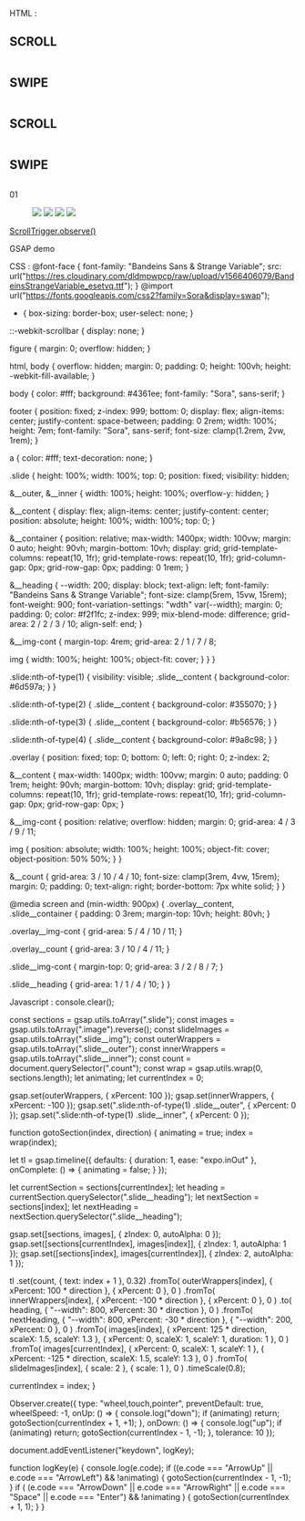 HTML : <section class="slide">
 <div class="slide__outer">
  <div class="slide__inner">
   <div class="slide__content">
    <div class="slide__container">
     <h2 class="slide__heading">SCROLL</h2>
     <figure class="slide__img-cont">
      <img class="slide__img" src='https://images.unsplash.com/photo-1567016376408-0226e4d0c1ea?crop=entropy&cs=tinysrgb&fit=max&fm=jpg&ixid=MnwxNDU4OXwwfDF8cmFuZG9tfHx8fHx8fHx8MTY0NjMyMDUzOA&ixlib=rb-1.2.1&q=80&w=400' alt=''>
     </figure>
    </div>
   </div>
  </div>
 </div>
</section>

<section class="slide">
 <div class="slide__outer">
  <div class="slide__inner">
   <div class="slide__content">
    <div class="slide__container">
     <h2 class="slide__heading">SWIPE</h2>
     <figure class="slide__img-cont">
      <img class="slide__img" src='https://images.unsplash.com/photo-1558603668-6570496b66f8?crop=entropy&cs=srgb&fm=jpg&ixid=MnwxNDU4OXwwfDF8cmFuZG9tfHx8fHx8fHx8MTY0NjMyMDUzOA&ixlib=rb-1.2.1&q=85&w=400' alt=''>
     </figure>
    </div>
   </div>
  </div>
 </div>
</section>

<section class="slide">
 <div class="slide__outer">
  <div class="slide__inner">
   <div class="slide__content">
    <div class="slide__container">
     <h2 class="slide__heading">SCROLL</h2>
     <figure class="slide__img-cont">
      <img class="slide__img" src='https://images.unsplash.com/photo-1537165924986-cc3568f5d454?crop=entropy&cs=srgb&fm=jpg&ixid=MnwxNDU4OXwwfDF8cmFuZG9tfHx8fHx8fHx8MTY0NjMyMDU4NA&ixlib=rb-1.2.1&q=85&w=400' alt=''>
     </figure>
    </div>
   </div>
  </div>
 </div>
</section>

<section class="slide">
 <div class="slide__outer">
  <div class="slide__inner">
   <div class="slide__content">
    <div class="slide__container">
     <h2 class="slide__heading">SWIPE</h2>
     <figure class="slide__img-cont">
      <img class="slide__img" src='https://images.unsplash.com/photo-1589271243958-d61e12b61b97?crop=entropy&cs=tinysrgb&fit=max&fm=jpg&ixid=MnwxNDU4OXwwfDF8cmFuZG9tfHx8fHx8fHx8MTY0NjMyMDU4NA&ixlib=rb-1.2.1&q=80&w=400' alt=''>
     </figure>
    </div>
   </div>
  </div>
 </div>
</section>

<section class="overlay">
 <div class="overlay__content">
  <p class="overlay__count">0<span class="count">1</span></p>
  <figure class="overlay__img-cont">
   <img class="image" src="https://images.unsplash.com/photo-1519710164239-da123dc03ef4?crop=entropy&cs=tinysrgb&fit=max&fm=jpg&ixid=MnwxNDU4OXwwfDF8cmFuZG9tfHx8fHx8fHx8MTY0NjMxOTU4Mw&ixlib=rb-1.2.1&q=80&w=800" />
   <img class="image" src="https://images.unsplash.com/photo-1594666757003-3ee20de41568?crop=entropy&cs=tinysrgb&fit=max&fm=jpg&ixid=MnwxNDU4OXwwfDF8cmFuZG9tfHx8fHx8fHx8MTY0NjMxOTcwOA&ixlib=rb-1.2.1&q=80&w=800" />
   <img class="image" src="https://images.unsplash.com/photo-1579830341096-05f2f31b8259?crop=entropy&cs=tinysrgb&fit=max&fm=jpg&ixid=MnwxNDU4OXwwfDF8cmFuZG9tfHx8fHx8fHx8MTY0NjMxOTQ5Ng&ixlib=rb-1.2.1&q=80&w=800" />
   <img class="image" src="https://images.unsplash.com/photo-1603771628302-c32c88e568e3?crop=entropy&cs=tinysrgb&fit=max&fm=jpg&ixid=MnwxNDU4OXwwfDF8cmFuZG9tfHx8fHx8fHx8MTY0NjMxOTUxNg&ixlib=rb-1.2.1&q=80&w=800" />
  </figure>
 </div>
</section>

<footer>
 <a href="https://greensock.com/docs/v3/Plugins/ScrollTrigger/static.observe()">ScrollTrigger.observe()</a>
 <p>GSAP demo</p>
</footer>

CSS : @font-face {
 font-family: "Bandeins Sans & Strange Variable";
 src: url("https://res.cloudinary.com/dldmpwpcp/raw/upload/v1566406079/BandeinsStrangeVariable_esetvq.ttf");
}
@import url("https://fonts.googleapis.com/css2?family=Sora&display=swap");

* {
 box-sizing: border-box;
 user-select: none;
}

::-webkit-scrollbar {
 display: none;
}

figure {
 margin: 0;
 overflow: hidden;
}

html,
body {
 overflow: hidden;
 margin: 0;
 padding: 0;
 height: 100vh;
 height: -webkit-fill-available;
}

body {
 color: #fff;
 background: #4361ee;
 font-family: "Sora", sans-serif;
}

footer {
 position: fixed;
 z-index: 999;
 bottom: 0;
 display: flex;
 align-items: center;
 justify-content: space-between;
 padding: 0 2rem;
 width: 100%;
 height: 7em;
 font-family: "Sora", sans-serif;
 font-size: clamp(1.2rem, 2vw, 1rem);
}

a {
 color: #fff;
 text-decoration: none;
}

.slide {
 height: 100%;
 width: 100%;
 top: 0;
 position: fixed;
 visibility: hidden;

 &__outer,
 &__inner {
  width: 100%;
  height: 100%;
  overflow-y: hidden;
 }

 &__content {
  display: flex;
  align-items: center;
  justify-content: center;
  position: absolute;
  height: 100%;
  width: 100%;
  top: 0;
 }

 &__container {
  position: relative;
  max-width: 1400px;
  width: 100vw;
  margin: 0 auto;
  height: 90vh;
  margin-bottom: 10vh;
  display: grid;
  grid-template-columns: repeat(10, 1fr);
  grid-template-rows: repeat(10, 1fr);
  grid-column-gap: 0px;
  grid-row-gap: 0px;
  padding: 0 1rem;
 }

 &__heading {
  --width: 200;
  display: block;
  text-align: left;
  font-family: "Bandeins Sans & Strange Variable";
  font-size: clamp(5rem, 15vw, 15rem);
  font-weight: 900;
  font-variation-settings: "wdth" var(--width);
  margin: 0;
  padding: 0;
  color: #f2f1fc;
  z-index: 999;
  mix-blend-mode: difference;
  grid-area: 2 / 2 / 3 / 10;
  align-self: end;
 }

 &__img-cont {
  margin-top: 4rem;
  grid-area: 2 / 1 / 7 / 8;

  img {
   width: 100%;
   height: 100%;
   object-fit: cover;
  }
 }
}

.slide:nth-of-type(1) {
 visibility: visible;
 .slide__content {
  background-color: #6d597a;
 }
}

.slide:nth-of-type(2) {
 .slide__content {
  background-color: #355070;
 }
}

.slide:nth-of-type(3) {
 .slide__content {
  background-color: #b56576;
 }
}

.slide:nth-of-type(4) {
 .slide__content {
  background-color: #9a8c98;
 }
}

.overlay {
 position: fixed;
 top: 0;
 bottom: 0;
 left: 0;
 right: 0;
 z-index: 2;

 &__content {
  max-width: 1400px;
  width: 100vw;
  margin: 0 auto;
  padding: 0 1rem;
  height: 90vh;
  margin-bottom: 10vh;
  display: grid;
  grid-template-columns: repeat(10, 1fr);
  grid-template-rows: repeat(10, 1fr);
  grid-column-gap: 0px;
  grid-row-gap: 0px;
 }

 &__img-cont {
  position: relative;
  overflow: hidden;
  margin: 0;
  grid-area: 4 / 3 / 9 / 11;

  img {
   position: absolute;
   width: 100%;
   height: 100%;
   object-fit: cover;
   object-position: 50% 50%;
  }
 }

 &__count {
  grid-area: 3 / 10 / 4 / 10;
  font-size: clamp(3rem, 4vw, 15rem);
  margin: 0;
  padding: 0;
  text-align: right;
  border-bottom: 7px white solid;
 }
}

@media screen and (min-width: 900px) {
 .overlay__content,
 .slide__container {
  padding: 0 3rem;
  margin-top: 10vh;
  height: 80vh;
 }

 .overlay__img-cont {
  grid-area: 5 / 4 / 10 / 11;
 }

 .overlay__count {
  grid-area: 3 / 10 / 4 / 11;
 }

 .slide__img-cont {
  margin-top: 0;
  grid-area: 3 / 2 / 8 / 7;
 }

 .slide__heading {
  grid-area: 1 / 1 / 4 / 10;
 }
}


Javascript : console.clear();

const sections = gsap.utils.toArray(".slide");
const images = gsap.utils.toArray(".image").reverse();
const slideImages = gsap.utils.toArray(".slide__img");
const outerWrappers = gsap.utils.toArray(".slide__outer");
const innerWrappers = gsap.utils.toArray(".slide__inner");
const count = document.querySelector(".count");
const wrap = gsap.utils.wrap(0, sections.length);
let animating;
let currentIndex = 0;

gsap.set(outerWrappers, { xPercent: 100 });
gsap.set(innerWrappers, { xPercent: -100 });
gsap.set(".slide:nth-of-type(1) .slide__outer", { xPercent: 0 });
gsap.set(".slide:nth-of-type(1) .slide__inner", { xPercent: 0 });

function gotoSection(index, direction) {
 animating = true;
 index = wrap(index);

 let tl = gsap.timeline({
  defaults: { duration: 1, ease: "expo.inOut" },
  onComplete: () => {
   animating = false;
  }
 });

 let currentSection = sections[currentIndex];
 let heading = currentSection.querySelector(".slide__heading");
 let nextSection = sections[index];
 let nextHeading = nextSection.querySelector(".slide__heading");

 gsap.set([sections, images], { zIndex: 0, autoAlpha: 0 });
 gsap.set([sections[currentIndex], images[index]], { zIndex: 1, autoAlpha: 1 });
 gsap.set([sections[index], images[currentIndex]], { zIndex: 2, autoAlpha: 1 });

 tl
  .set(count, { text: index + 1 }, 0.32)
  .fromTo(
   outerWrappers[index],
   {
    xPercent: 100 * direction
   },
   { xPercent: 0 },
   0
  )
  .fromTo(
   innerWrappers[index],
   {
    xPercent: -100 * direction
   },
   { xPercent: 0 },
   0
  )
  .to(
   heading,
   {
    "--width": 800,
    xPercent: 30 * direction
   },
   0
  )
  .fromTo(
   nextHeading,
   {
    "--width": 800,
    xPercent: -30 * direction
   },
   {
    "--width": 200,
    xPercent: 0
   },
   0
  )
  .fromTo(
   images[index],
   {
    xPercent: 125 * direction,
    scaleX: 1.5,
    scaleY: 1.3
   },
   { xPercent: 0, scaleX: 1, scaleY: 1, duration: 1 },
   0
  )
  .fromTo(
   images[currentIndex],
   { xPercent: 0, scaleX: 1, scaleY: 1 },
   {
    xPercent: -125 * direction,
    scaleX: 1.5,
    scaleY: 1.3
   },
   0
  )
  .fromTo(
   slideImages[index],
   {
    scale: 2
   },
   { scale: 1 },
   0
  )
  .timeScale(0.8);

 currentIndex = index;
}

Observer.create({
 type: "wheel,touch,pointer",
 preventDefault: true,
 wheelSpeed: -1,
 onUp: () => {
  console.log("down");
  if (animating) return;
  gotoSection(currentIndex + 1, +1);
 },
 onDown: () => {
  console.log("up");
  if (animating) return;
  gotoSection(currentIndex - 1, -1);
 },
 tolerance: 10
});

document.addEventListener("keydown", logKey);

function logKey(e) {
 console.log(e.code);
 if ((e.code === "ArrowUp" || e.code === "ArrowLeft") && !animating) {
  gotoSection(currentIndex - 1, -1);
 }
 if (
  (e.code === "ArrowDown" ||
   e.code === "ArrowRight" ||
   e.code === "Space" ||
   e.code === "Enter") &&
  !animating
 ) {
  gotoSection(currentIndex + 1, 1);
 }
}
